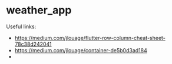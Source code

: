 # weather_app
Useful links:
  - https://medium.com/jlouage/flutter-row-column-cheat-sheet-78c38d242041
  - https://medium.com/jlouage/container-de5b0d3ad184
  - 
